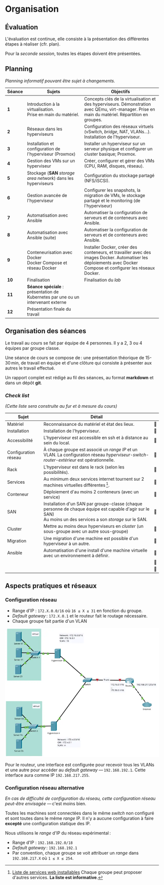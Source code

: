 # Organisation

## Évaluation 

L'évaluation est continue, elle consiste à la présentation des différentes étapes à réaliser (cfr. plan).

Pour la _seconde session_, toutes les étapes doivent être présentées. 

## Planning

_Planning informatif pouvant être sujet à changements._

| **Séance** | **Sujets** |  **Objectifs**                     |
|------------|------------|------------------------------------|
| **1**       | Introduction à la virtualisation.<br/> Prise en main du matériel.  | Concepts clés de la virtualisation et des hyperviseurs. Démonstration avec QEmu, virt-manager. Prise en main du matériel. Répartition en groupes.|
| **2**       | Réseaux dans les hyperviseurs |Configuration des réseaux virtuels (vSwitch, _bridge_, NAT, VLANs…). Installation de l'hyperviseur. |
| **3**       | Installation et configuration de l'hyperviseur (Proxmox) | Installer un hyperviseur sur un serveur physique et configurer un cluster basique; Proxmox.|
| **4**       | Gestion des VMs sur un hyperviseur           | Créer, configurer et gérer des VMs (CPU, RAM, disques, réseau). |
| **5**       | Stockage (**SAN** _storage area network_)  dans les hyperviseurs | Configuration du stockage partagé (NFS/iSCSI).|
| **6**       | Gestion avancée de l'hyperviseur      | Configurer les snapshots, la migration de VMs, le stockage partagé et le monitoring (de l'hyperviseur) |
| **7**       | Automatisation avec Ansible            | Automatiser la configuration de serveurs et de conteneurs avec Ansible. |
| **8**       | Automatisation avec Ansible (suite)       | Automatiser la configuration de serveurs et de conteneurs avec Ansible. |
| **9**       | Conteneurisation avec Docker<br/>Docker Compose et réseau Docker          | Installer Docker, créer des conteneurs, et travailler avec des images Docker. Automatiser les déploiements avec Docker Compose et configurer les réseaux Docker. |
| **10**      | Finalisation | Finalisation du _lab_|
| **11**      | **Séance spéciale** : présentation de Kubernetes par une ou un intervenant externe ||
|**12**       | Présentation finale du travail ||

## Organisation des séances

Le travail au cours se fait par équipe de 4 personnes. Il y a 2, 3 ou 4 équipes par groupe classe. 

Une séance de cours se compose de : une présentation théorique de 15-30 min, de travail en équipe et d'une clôture qui consiste à présenter aux autres le travail effectué. 

Un rapport complet est rédigé au fil des séances, au format **markdown**  et dans un dépôt **git**. 

### *Check list* 

_(Cette liste sera construite au fur et à mesure du cours)_

|Sujet          | Détail                    ||
|--             |--                         |--|
|Matériel       |Reconnaissance du matériel et état des lieux.| 🔲 |
|Installation   |Installation de l'hyperviseur.| 🔲 |
|Accessibilité  |L'hyperviseur est accessible en ssh et à distance au sein du local. | 🔲 |
|Configuration réseau  |À chaque groupe est associé un _range IP_ et un VLAN.  La configuration réseau _hyperviseur-switch-router-extérieur_ est opérationnelle.| 🔲 |
|Rack           |L'hyperviseur est dans le rack (selon les possibilités). | 🔲 |
|Services       |Au minimum deux services internet tournent sur 2 machines virtuelles différentes [^f1]. | 🔲 |
|Conteneur      |Déploiement d'au moins 2 conteneurs (avec un service)| 🔲 |
|SAN            |Installation d'un SAN par groupe-classe (chaque personne de chaque équipe est capable d'agir sur le SAN)<br/>Au moins un des services a son _storage_ sur le SAN.   | 🔲 |
|Cluster        | Mettre au moins deux hyperviseurs en _cluster_ (un sous-groupe avec un autre sous-groupe) | 🔲 |
|Migration      |Une migration d'une machine est possible d'un hyperviseur à un autre.| 🔲 |
|Ansible        |Automatisation d'une install d'une machine virtuelle avec un environnement à définir.| 🔲 |
|   || 🔲 |
|   || 🔲 |

[^f1]: [Liste de services web installables](https://docs.google.com/document/d/1u57PAqw5KZpO-jKE0YdORzq0XbSkMCoyncOtNzU62X4/edit?usp=sharing) Chaque groupe peut proposer d'autres services. **La liste est informative**. 


## Aspects pratiques et réseaux

### Configuration réseau 

- Range d'IP : `172.X.0.0/16` où `16 ≤ X ≤ 31` en fonction du groupe.  
- _Default gateway_ : `172.X.0.1` et le routeur fait le routage nécessaire.  
- Chaque groupe fait partie d'un VLAN

![](assets/img/schema-organisation.webp "Schema de l'organisation du labo")

Pour le routeur, une interface est configurée pour recevoir tous les VLANs et une autre pour accéder au _default gateway_ — `192.168.192.1`. Cette interface aura comme IP `192.168.217.255`. 

### Configuration réseau alternative

_En cas de difficulté de configuration du réseau, cette configuration réseau peut-être envisagée_ — c'est moins bien. 

Toutes les machines sont connectées dans le même _switch_ non configuré et sont toutes dans le même _range_ IP. Il n'y a aucune configuration à faire **excepté** une configuration statique des IP.

Nous utilisons le _range_ d'IP du réseau expérimental : 

- Range d'IP : `192.168.192.0/18`
- _Default gateway_ : `192.168.192.1`
- Par convention, chaque groupe se voit attribuer un _range_ dans `192.168.217.X` où `1 ≤ X ≤ 254`.